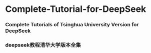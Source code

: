 # Complete-Tutorial-for-DeepSeek
### Complete Tutorials of Tsinghua University Version for DeepSeek
### deepseek教程清华大学版本全集
